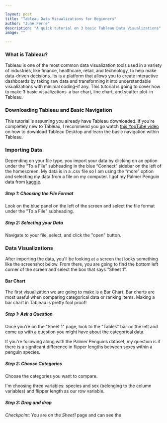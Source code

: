 ```yaml
---

layout: post
title: "Tableau Data Visualizations for Beginners"
author: "June Ferre"
description: "A quick tutorial on 3 basic Tableau Data Visualizations"
image: ""

---
```


### **What is Tableau?** 
Tableau is one of the most common data visualization tools used in a variety of industries, like finance, healthcare, retail, and technology, to help make data-driven decisions. Its is a platform that allows you to create interactive dashboards by taking raw data and transforming it into understandable visualizations with minimal coding–if any. This tutorial is going to cover how to make 3 basic visualizations–a bar chart, line chart, and scatter plot–in Tableau. 

### **Downloading Tableau and Basic Navigation**
 This tutorial is assuming you already have Tableau downloaded. If you're completely new to Tableau, I recommend you go watch [this YouTube video](https://www.youtube.com/watch?v=QYnkudCxbmE) on how to download Tableau Desktop and learn the basic navigation within Tableau. 

### **Importing Data** 
Depending on your file type, you import your data by clicking on an option under the “To a File” subheading in the blue “Connect” sidebar on the left of the homescreen. My data is in a .csv file so I am using the “more” option and selecting my data from a file on my computer. I got my Palmer Penguin data from [kaggle](https://www.kaggle.com/datasets/parulpandey/palmer-archipelago-antarctica-penguin-data). 

##### **Step 1: Choosing the File Format**
Look on the blue panel on the left of the screen and select the file format under the "To a File" subheading. 

##### **Step 2: Selecting your Data**
Navigate to your file, select, and click the "open" button.


### **Data Visualizations**
After importing the data, you'll be looking at a screen that looks something like the screenshot below. From there, you are going to find the bottom left corner of the screen and select the box that says "Sheet 1". 


#### **Bar Chart**
The first visualization we are going to make is a Bar Chart. Bar charts are most useful when comparing categorical data or ranking items. Making a bar chart in Tableau is pretty fool proof!

##### **Step 1: Ask a Question**
Once you're on the "Sheet 1" page, look to the "Tables" bar on the left and come up with a question you might have about the categorical data.

If you're following along with the Palmer Penguins dataset, my question is if there is a signifcant difference in flipper lengths between sexes within a penguin species. 

##### **Step 2: Choose Categories**
Choose the categories you want to compare. 

I'm choosing three variables: species and sex (belonging to the column variables) and flipper length as our row variable. 

##### **Step 3: Drag and drop** 

*Checkpoint*: You are on the *Sheet1* page and can see the 